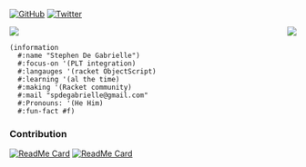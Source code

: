 

<!--

### Hi there 👋
**spdegabrielle/spdegabrielle** is a ✨ _special_ ✨ repository because its `README.md` (this file) appears on your GitHub profile.

Here are some ideas to get you started:

- 🔭 I’m currently working on ...
- 🌱 I’m currently learning ...
- 👯 I’m looking to collaborate on ...
- 🤔 I’m looking for help with ...
- 💬 Ask me about ...
- 📫 How to reach me: ...
- 😄 Pronouns: ...
- ⚡ Fun fact: ...
-->


[![GitHub](https://img.shields.io/github/followers/spdegabrielle?style=social)](https://github.com/spdegabrielle)
[![Twitter](https://img.shields.io/twitter/follow/spdegabrielle?style=social)](https://twitter.com/spdegabrielle)

<img align="right" src="https://github-readme-stats.vercel.app/api/top-langs/?username=spdegabrielle&hide=HTML,css,Go,JavaScript&theme=prussian" />
<img src="https://github-readme-stats.vercel.app/api?username=spdegabrielle&show_icons=true&theme=prussian" />

```racket
(information
  #:name "Stephen De Gabrielle")
  #:focus-on '(PLT integration)
  #:langauges '(racket ObjectScript)
  #:learning '(al the time)
  #:making '(Racket community)
  #:mail "spdegabrielle@gmail.com"
  #:Pronouns: '(He Him)
  #:fun-fact #f)
```

### Contribution

[![ReadMe Card](https://github-readme-stats.vercel.app/api/pin/?username=Quickscript-Competiton&repo=July2020entries)](https://github.com/Quickscript-Competiton/July2020entries)
[![ReadMe Card](https://github-readme-stats.vercel.app/api/pin/?username=spdegabrielle&repo=cli-command)](https://github.com/spdegabrielle/cli-command)
